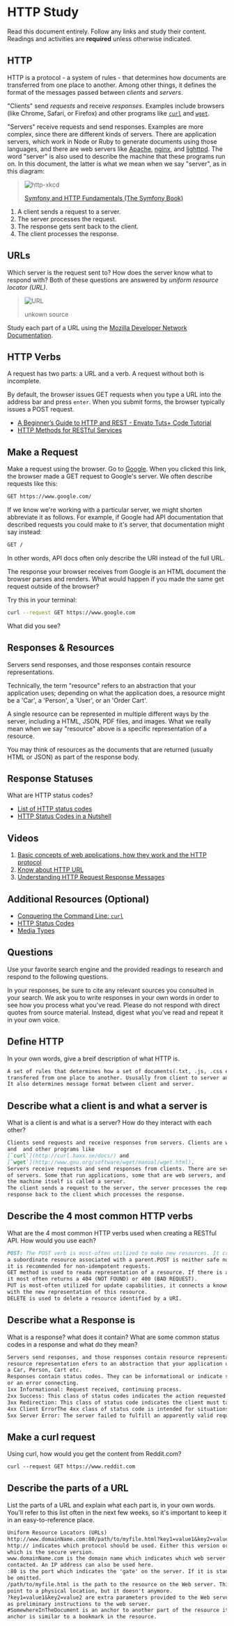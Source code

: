 # HTTP Study

Read this document entirely. Follow any links and study their content. Readings
and activities are **required** unless otherwise indicated.

## HTTP

HTTP is a protocol - a system of rules - that determines how documents are
transferred from one place to another. Among other things, it defines the format
of the messages passed between *clients* and *servers*.

"Clients" send *requests* and receive *responses*. Examples include browsers
(like Chrome, Safari, or Firefox) and other programs like
[`curl`](http://curl.haxx.se/docs/) and
[`wget`](http://www.gnu.org/software/wget/manual/wget.html).

"Servers" receive requests and send responses. Examples are more complex, since
there are different kinds of servers. There are application servers, which work
in Node or Ruby to generate documents using those languages, and there are web
servers like [Apache](http://httpd.apache.org/), [nginx](http://nginx.com/), and
[lighttpd](https://www.lighttpd.net). The word "server" is also used to describe
the machine that these programs run on. In this document, the latter is what we
mean when we say "server", as in this diagram:

> ![http-xkcd](https://cloud.githubusercontent.com/assets/388761/12621764/0ffb527e-c4f0-11e5-87ae-d597e3835fcd.png)
>
> [Symfony and HTTP Fundamentals (The Symfony Book)](http://symfony.com/doc/current/book/http_fundamentals.html)

1.  A client sends a request to a server.
1.  The server processes the request.
1.  The response gets sent back to the client.
1.  The client processes the response.

## URLs

Which server is the request sent to? How does the server know what to respond
with? Both of these questions are answered by *uniform resource locator (URL)*.

> ![URL](https://cloud.githubusercontent.com/assets/388761/12622184/2c0143dc-c4f2-11e5-84af-55f723dd6639.png)
>
> unkown source

Study each part of a URL using the [Mozilla Developer Network
Documentation](https://developer.mozilla.org/en-US/docs/Learn/Common_questions/What_is_a_URL).

## HTTP Verbs

A request has two parts: a URL and a verb. A request without both is incomplete.

By default, the browser issues GET requests when you type a URL into the address
bar and press `enter`. When you submit forms, the browser typically issues a
POST request.

-   [A Beginner’s Guide to HTTP and REST - Envato Tuts+ Code Tutorial](http://code.tutsplus.com/tutorials/a-beginners-guide-to-http-and-rest--net-16340)
-   [HTTP Methods for RESTful Services](http://www.restapitutorial.com/lessons/httpmethods.html)

## Make a Request

Make a request using the browser. Go to [Google](https://www.google.com). When
you clicked this link, the browser made a GET request to Google's server. We
often describe requests like this:

```txt
GET https://www.google.com/
```

If we know we're working with a particular server, we might shorten abbreviate
it as follows. For example, if Google had API documentation that described
requests you could make to it's server, that documentation might say instead:

```txt
GET /
```

In other words, API docs often only describe the URI instead of the full URL.

The response your browser receives from Google is an HTML document the browser
parses and renders. What would happen if you made the same get request outside
of the browser?

Try this in your terminal:

```sh
curl --request GET https://www.google.com
```

What did you see?

## Responses & Resources

Servers send responses, and those responses contain resource representations.

Technically, the term "resource" refers to an abstraction that your application
uses; depending on what the application does, a resource might be a 'Car', a
'Person', a 'User', or an 'Order Cart'.

A single resource can be represented in multiple different ways by the server,
including a HTML, JSON, PDF files, and images. What we really mean when we say
"resource" above is a specific representation of a resource.

You may think of resources as the documents that are returned (usually HTML or
JSON) as part of the response body.

## Response Statuses

What are HTTP status codes?

-   [List of HTTP status codes](https://en.wikipedia.org/wiki/List_of_HTTP_status_codes)
-   [HTTP Status Codes in a Nutshell](https://twitter.com/stevelosh/status/372740571749572610)

## Videos

1.  [Basic concepts of web applications, how they work and the HTTP protocol](https://www.youtube.com/watch?v=RsQ1tFLwldY)
1.  [Know about HTTP URL](https://www.youtube.com/watch?v=ADQ_rhefgEk)
1.  [Understanding HTTP Request Response Messages](https://www.youtube.com/watch?v=sxiRFwQ1RJ4)

## Additional Resources (Optional)

-   [Conquering the Command Line: `curl`](http://conqueringthecommandline.com/book/curl)
-   [HTTP Status Codes](http://en.wikipedia.org/wiki/List_of_HTTP_status_codes)
-   [Media Types](http://en.wikipedia.org/wiki/Internet_media_type)

## Questions

Use your favorite search engine and the provided readings to research and
respond to the following questions.

In your responses, be sure to cite any relevant sources you consulted in your
search. We ask you to write responses in your own words in order to see how you
process what you've read. Please do not respond with direct quotes from source
material. Instead, digest what you've read and repeat it in your own voice.

## Define HTTP

In your own words, give a breif description of what HTTP is.

```md
A set of rules that determines how a set of documents(.txt, .js, .css etc.) is
transfered from one place to another. Ususally from client to server and vice versa.
It also determines message format between client and server.
```

## Describe what a client is and what a server is

 What is a client is and what is a server? How do they interact with each other?

```md
Clients send requests and receive responses from servers. Clients are web browsers
and  and other programs like
[`curl`](http://curl.haxx.se/docs/) and
[`wget`](http://www.gnu.org/software/wget/manual/wget.html).
Servers receive requests and send responses from clients. There are several types
of servers. Some that run applications, some that are web servers, and sometimes
the machine itself is called a server.
The client sends a request to the server, the server processes the request and sends
response back to the client which processes the response.
```

## Describe the 4 most common HTTP verbs

What are the 4 most common HTTP verbs used when creating a RESTful API. How
would you use each?

```md
POST: The POST verb is most-often utilized to make new resources. It creates
a subordinate resource associated with a parent.POST is neither safe nor idempotent, and
it is recommended for non-idempotent requests.
GET method is used to reada representation of a resource. If there is an error
it most often returns a 404 (NOT FOUND) or 400 (BAD REQUEST).
PUT is most-often utilized for update capabilities, it connects a known resource
with the new representation of this resource.
DELETE is used to delete a resource identified by a URI.
```

## Describe what a Response is

What is a response? what does it contain? What are some common status codes in a
response and what do they mean?

```md
Servers send responses, and those responses contain resource representations. The
resource representation efers to an abstraction that your application uses like
a Car, Person, Cart etc.
Responses contain status codes. They can be informational or indicate sucess connecting
or an error connecting.
1xx Informational: Request received, continuing process.
2xx Success: This class of status codes indicates the action requested by the client was received, understood, accepted, and processed successfully
3xx Redirection: This class of status code indicates the client must take additional action to complete the request.
4xx Client ErrorThe 4xx class of status code is intended for situations in which the client seems to have erred.
5xx Server Error: The server failed to fulfill an apparently valid request.[

```

## Make a curl request

Using curl, how would you get the content from Reddit.com?

```md
curl --request GET https://www.reddit.com
```

## Describe the parts of a URL

List the parts of a URL and explain what each part is, in your own words. You'll
refer to this list often in the next few weeks, so it's important to keep it in
an easy-to-reference place.

```md
Uniform Resource Locators (URLs)
http://www.domainName.com:80/path/to/myfile.html?key1=value1&key2=value2#SomewhereInTheDocument
http:// indicates which protocol should be used. Either this version or the https
which is the secure version.
www.domainName.com is the domain name which indicates which web server should be
contacted. An IP address can also be used here.
:80 is the port which indicates the 'gate' on the server. If it is standard it can
be omitted.
/path/to/myfile.html is the path to the resource on the Web server. This used to
point to a physical location, but it doesn't anymore.
?key1=value1&key2=value2 are extra parameters provided to the Web server. They act
as preliminary instructions to the web server.
#SomewhereInTheDocument is an anchor to another part of the resource itself. The
anchor is similar to a bookmark in the resource.
```
